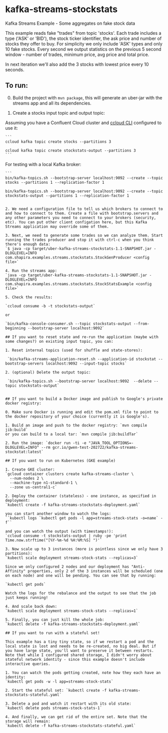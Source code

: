 # kafka-streams-stockstats
Kafka Streams Example - Some aggregates on fake stock data

This example reads fake "trades" from topic 'stocks'. Each trade includes a type ('ASK' or 'BID'), the stock ticker identifier, the ask price and number of stocks they offer to buy.
For simplicity we only include 'ASK' types and only 10 fake stocks. Every second we output statistics on the previous 5 second window - number of trades, minimum price, avg price and total price.

In next iteration we'll also add the 3 stocks with lowest price every 10 seconds.

## To run:
0. Build the project with `mvn package`, this will generate an uber-jar with the streams app and all its dependencies.

1. Create a stocks input topic and output topic:

Assuming you have a Confluent Cloud cluster and [ccloud CLI](https://docs.confluent.io/ccloud-cli/current/install.html) configured to use it:

    ```
    ccloud kafka topic create stocks --partitions 3
    
    ccloud kafka topic create stockstats-output --partitions 3
    ```
    
For testing with a local Kafka broker:

    ```
    bin/kafka-topics.sh --bootstrap-server localhost:9092 --create --topic stocks --partitions 1 --replication-factor 1
    
    bin/kafka-topics.sh --bootstrap-server localhost:9092 --create --topic stockstats-output --partitions 1 --replication-factor 1
   ```
   
2. We need a configuration file to tell us which brokers to connect to and how to connect to them. Create a file with bootstrap.servers and any other parameters you need to connect to your brokers (security, etc). You can put other client configation here, but this Kafka Streams application may override some of them.

3. Next, we need to generate some trades so we can analyze them. Start running the trades producer and stop it with ctrl-c when you think there's enough data:
`$ java -cp target/uber-kafka-streams-stockstats-1.1-SNAPSHOT.jar -DLOGLEVEL=INFO com.shapira.examples.streams.stockstats.StockGenProducer <config file>`

4. Run the streams app:
`java -cp target/uber-kafka-streams-stockstats-1.1-SNAPSHOT.jar -DLOGLEVEL=INFO com.shapira.examples.streams.stockstats.StockStatsExample <config file>`

5. Check the results:

   `ccloud consume -b -t stockstats-output`

   or

   `bin/kafka-console-consumer.sh --topic stockstats-output --from-beginning --bootstrap-server localhost:9092`

## If you want to reset state and re-run the application (maybe with some changes?) on existing input topic, you can:

1. Reset internal topics (used for shuffle and state-stores):

    `bin/kafka-streams-application-reset.sh --application-id stockstat --bootstrap-servers localhost:9092 --input-topic stocks`

2. (optional) Delete the output topic:

    `bin/kafka-topics.sh --bootstrap-server localhost:9092  --delete --topic stockstats-output`
    
    
## If you want to build a Docker image and publish to Google's private docker registry:
    
0. Make sure Docker is running and edit the pom.xml file to point to the docker repository of your choice (currently it is Google's).

1. Build an image and push to the docker registry: `mvn compile jib:build`
or you can build to a local tar: `mvn compile jib:buildTar`

2. Run the image: `docker run -ti -e "JAVA_TOOL_OPTIONS=-DLOGLEVEL=INFO" --rm gcr.io/gwen-test-202722/kafka-streams-stockstat:latest`

## If you want to run on Kubernetes (GKE example)

1. Create GKE cluster:
`gcloud container clusters create kafka-streams-cluster \
     --num-nodes 2 \
     --machine-type n1-standard-1 \
     --zone us-central1-c`
     
2. Deploy the container (stateless) - one instance, as specified in deployment:
`kubectl create -f kafka-streams-stockstats-deployment.yaml`

   you can start another window to watch the logs:
``kubectl logs `kubectl get pods -l app=streams-stock-stats -o=name` -f``

   and you can watch the output (with timestamps!):
`ccloud consume -t stockstats-output | ruby -pe 'print Time.now.strftime("[%Y-%m-%d %H:%M:%S] ")'`

3. Now scale up to 3 instances (more is pointless since we only have 3 partitions):
`kubectl scale deployment streams-stock-stats --replicas=3`

  Since we only configured 2 nodes and our deployment has "Anti-Affinity" properties, only 2 of the 3 instances will be scheduled (one on each node) and one will be pending. You can see that by running:
  
  `kubectl get pods`

   Watch the logs for the rebalance and the output to see that the job just keeps running!

4. And scale back down:
`kubectl scale deployment streams-stock-stats --replicas=1`

5. Finally, you can just kill the whole job:
`kubectl delete -f kafka-streams-stockstats-deployment.yaml`

## If you want to run with a stateful set!

This example has a tiny tiny state, so if we restart a pod and the local state is lost and needs to be re-created, no big deal. But if you have large state, you'll want to preserve it between restarts. Note that while I configured shared storage, I didn't worry about stateful network identity - since this example doesn't include interactive queries.

1. You can watch the pods getting created, note how they each have an identity:
`kubectl get pods -w -l app=streams-stock-stats`

2. Start the stateful set: `kubectl create -f kafka-streams-stockstats-stateful.yaml`

3. Delete a pod and watch it restart with its old state:
`kubectl delete pods streams-stock-stats-1`

4. And finally, we can get rid of the entire set. Note that the storage will remain:
`kubectl delete -f kafka-streams-stockstats-stateful.yaml`
